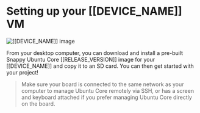# Setting up your [[DEVICE_NAME]] VM

![[[DEVICE_NAME]] image]([[DEVICE_IMG_URL]] "[[DEVICE_NAME]] image")

From your desktop computer, you can download and install a pre-built Snappy Ubuntu Core [[RELEASE_VERSION]] image for your [[DEVICE_NAME]] and copy it to an SD card. You can then get started with your project!

> Make sure your board is connected to the same network as your computer to manage Ubuntu Core remotely via SSH, or has a screen and keyboard attached if you prefer managing Ubuntu Core directly on the board.
